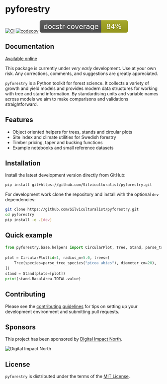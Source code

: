 # pyforestry

[![CI](https://github.com/Silviculturalist/pyforestry/actions/workflows/ci.yml/badge.svg?event=push)](https://github.com/Silviculturalist/pyforestry/actions/workflows/ci.yml)
[![codecov](https://codecov.io/gh/Silviculturalist/pyforestry/branch/main/graph/badge.svg?token=2C3Z6NXHA4)](https://codecov.io/gh/Silviculturalist/pyforestry)
![Docstring Coverage](.docstring_coverage.svg)

## Documentation
[Available online](https://silviculturalist.github.io/pyforestry/)

This package is currently under *very early* development.
Use at your own risk. Any corrections, comments, and suggestions are greatly appreciated.

`pyforestry` is a Python toolkit for forest science. It collects a variety of growth and yield models
and provides modern data structures for working with tree and stand information. By standardising
units and variable names across models we aim to make comparisons and validations straightforward.

## Features
- Object oriented helpers for trees, stands and circular plots
- Site index and climate utilities for Swedish forestry
- Timber pricing, taper and bucking functions
- Example notebooks and small reference datasets

## Installation
Install the latest development version directly from GitHub:

```bash
pip install git+https://github.com/Silviculturalist/pyforestry.git
```

For development work clone the repository and install with the optional `dev` dependencies:

```bash
git clone https://github.com/Silviculturalist/pyforestry.git
cd pyforestry
pip install -e .[dev]
```

## Quick example
```python
from pyforestry.base.helpers import CircularPlot, Tree, Stand, parse_tree_species

plot = CircularPlot(id=1, radius_m=5.0, trees=[
    Tree(species=parse_tree_species("picea abies"), diameter_cm=20),
])
stand = Stand(plots=[plot])
print(stand.BasalArea.TOTAL.value)
```

## Contributing
Please see the [contributing guidelines](CONTRIBUTING.md) for tips on setting up your development
environment and submitting pull requests.

## Sponsors
This project has been sponsored by [Digital Impact North](https://www.digitalimpactnorth.se).

![Digital Impact North](docs/source/_static/digital-impact-north.png)

## License
`pyforestry` is distributed under the terms of the [MIT License](LICENSE).
